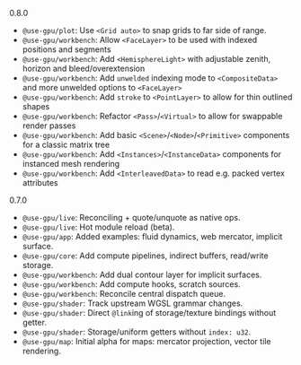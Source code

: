 0.8.0
- `@use-gpu/plot`: Use `<Grid auto>` to snap grids to far side of range.
- `@use-gpu/workbench`: Allow `<FaceLayer>` to be used with indexed positions and segments
- `@use-gpu/workbench`: Add `<HemisphereLight>` with adjustable zenith, horizon and bleed/overextension
- `@use-gpu/workbench`: Add `unwelded` indexing mode to `<CompositeData>` and more unwelded options to `<FaceLayer>`
- `@use-gpu/workbench`: Add `stroke` to `<PointLayer>` to allow for thin outlined shapes
- `@use-gpu/workbench`: Refactor `<Pass>`/`<Virtual>` to allow for swappable render passes
- `@use-gpu/workbench`: Add basic `<Scene>`/`<Node>`/`<Primitive>` components for a classic matrix tree
- `@use-gpu/workbench`: Add `<Instances>`/`<InstanceData>` components for instanced mesh rendering
- `@use-gpu/workbench`: Add `<InterleavedData>` to read e.g. packed vertex attributes

0.7.0
- `@use-gpu/live`: Reconciling + quote/unquote as native ops.
- `@use-gpu/live`: Hot module reload (beta).
- `@use-gpu/app`: Added examples: fluid dynamics, web mercator, implicit surface.
- `@use-gpu/core`: Add compute pipelines, indirect buffers, read/write storage.
- `@use-gpu/workbench`: Add dual contour layer for implicit surfaces.
- `@use-gpu/workbench`: Add compute hooks, scratch sources.
- `@use-gpu/workbench`: Reconcile central dispatch queue.
- `@use-gpu/shader`: Track upstream WGSL grammar changes.
- `@use-gpu/shader`: Direct `@link`ing of storage/texture bindings without getter.
- `@use-gpu/shader`: Storage/uniform getters without `index: u32`.
- `@use-gpu/map`: Initial alpha for maps: mercator projection, vector tile rendering.

